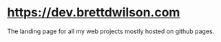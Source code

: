 # https://dev.brettdwilson.com

The landing page for all my web projects mostly hosted on github pages.
